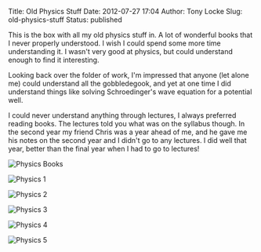 Title: Old Physics Stuff
Date: 2012-07-27 17:04
Author: Tony Locke
Slug: old-physics-stuff
Status: published

This is the box with all my old physics stuff in. A lot of wonderful books that I never properly understood. I wish I could spend some more time understanding it. I wasn't very good at physics, but could understand enough to find it interesting.  
  
Looking back over the folder of work, I'm impressed that anyone (let alone me) could understand all the gobbledegook, and yet at one time I did understand things like solving Schroedinger's wave equation for a potential well.  
  
I could never understand anything through lectures, I always preferred reading books. The lectures told you what was on the syllabus though. In the second year my friend Chris was a year ahead of me, and he gave me his notes on the second year and I didn't go to any lectures. I did well that year, better than the final year when I had to go to lectures!  
  

![Physics Books]({static}/images/2012/IMG_20120708_170825.jpg)

![Physics 1]({static}/images/2012/IMG_20120708_171617.jpg)

![Physics 2]({static}/images/2012/IMG_20120708_171643.jpg)

![Physics 3]({static}/images/2012/IMG_20120708_171803.jpg)

![Physics 4]({static}/images/2012/IMG_20120708_171953.jpg)

![Physics 5]({static}/images/2012/IMG_20120708_171954.jpg)
